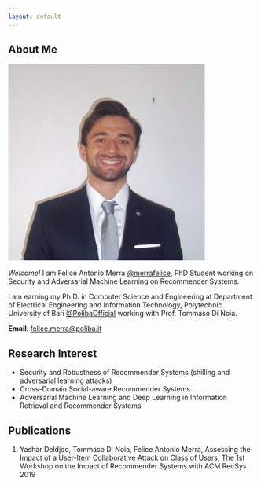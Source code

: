 ```yaml
---
layout: default
---
```


## About Me

<img class="profile-picture" src="profile.jpg">

*Welcome!* I am Felice Antonio Merra [@merrafelice](https://twitter.com/merrafelice), PhD Student working on Security and Adversarial Machine Learning on Recommender Systems. 

I am earning my Ph.D. in Computer Science and Engineering at Department of Electrical Engineering and Information Technology, Polytechnic University of Bari [@PolibaOfficial](https://twitter.com/PolibaOfficial) working with Prof. Tommaso Di Noia. 

**Email**: felice.merra@poliba.it


## Research Interest

* Security and Robustness of Recommender Systems (shilling and adversarial learning attacks)
* Cross-Domain Social-aware Recommender Systems
* Adversarial Machine Learning and Deep Learning in Information Retrieval and Recommender Systems

## Publications

1. Yashar Deldjoo, Tommaso Di Noia, Felice Antonio Merra, Assessing the Impact of a User-Item Collaborative Attack on Class of Users, The 1st Workshop on the Impact of Recommender Systems with ACM RecSys 2019

